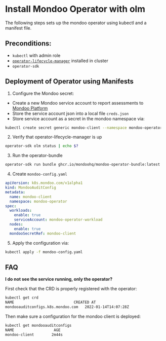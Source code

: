 # Install Mondoo Operator with olm

The following steps sets up the mondoo operator using kubectl and a manifest file.

## Preconditions:

- `kubectl` with admin role
- [`operator-lifecycle-manager`](https://olm.operatorframework.io/) installed in cluster
- `operator-sdk`

## Deployment of Operator using Manifests

1. Configure the Mondoo secret:

- Create a new Mondoo service account to report assessments to [Mondoo Platform](https://mondoo.com/docs/platform/service_accounts)
- Store the service account json into a local file `creds.json`
- Store service account as a secret in the mondoo namespace via:

```bash
kubectl create secret generic mondoo-client --namespace mondoo-operator --from-file=config=creds.json
```

2. Verify that operator-lifecycle-manager is up

```bash
operator-sdk olm status | echo $?
```

3. Run the operator-bundle

```bash
operator-sdk run bundle ghcr.io/mondoohq/mondoo-operator-bundle:latest --namespace=mondoo-operator
```

4. Create `mondoo-config.yaml`

```yaml
apiVersion: k8s.mondoo.com/v1alpha1
kind: MondooAuditConfig
metadata:
  name: mondoo-client
  namespace: mondoo-operator
spec:
  workloads:
    enable: true
    serviceAccount: mondoo-operator-workload
  nodes:
    enable: true
  mondooSecretRef: mondoo-client
```

5. Apply the configuration via:

```bash
kubectl apply -f mondoo-config.yaml
```

## FAQ

**I do not see the service running, only the operator?**

First check that the CRD is properly registered with the operator:

```bash
kubectl get crd
NAME                           CREATED AT
mondooauditconfigs.k8s.mondoo.com   2022-01-14T14:07:28Z
```

Then make sure a configuration for the mondoo client is deployed:

```bash
kubectl get mondooauditconfigs
NAME                  AGE
mondoo-client        2m44s
```
